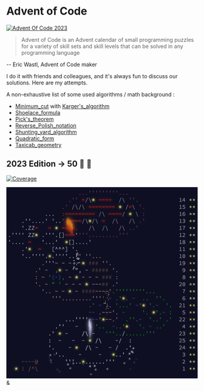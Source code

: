 # Advent of Code
[![Advent Of Code 2023 ](https://github.com/theophanevie/advent-of-code/actions/workflows/aoc2023.yaml/badge.svg?branch=master)](https://github.com/theophanevie/advent-of-code/actions/workflows/aoc2023.yaml)


> Advent of Code is an Advent calendar of small programming puzzles for a variety of skill sets and skill levels that can be solved in any programming language

-- Eric Wastl, Advent of Code maker

I do it with friends and colleagues, and it's always fun to discuss our solutions. Here are my attempts.

A non-exhaustive list of some used algorithms / math background :

- [Minimum_cut](https://en.m.wikipedia.org/wiki/Minimum_cut) with [Karger's_algorithm](https://en.m.wikipedia.org/wiki/Karger%27s_algorithm)
- [Shoelace_formula](https://en.wikipedia.org/wiki/Shoelace_formula)
- [Pick's_theorem](https://en.wikipedia.org/wiki/Pick%27s_theorem)
- [Reverse_Polish_notation](https://en.wikipedia.org/wiki/Reverse_Polish_notation)
- [Shunting_yard_algorithm](https://en.wikipedia.org/wiki/Shunting_yard_algorithm)
- [Quadratic_form](https://en.wikipedia.org/wiki/Quadratic_form)
- [Taxicab_geometry](https://en.wikipedia.org/wiki/Taxicab_geometry)

## 2023 Edition -> 50 :star2: :tada:

[![Coverage](https://theophanevie.github.io/advent-of-code/coverage.svg?raw=true)](https://github.com/theophanevie/aoc/actions/workflows/aoc2023.yaml)

![](static/2023.png)
&

